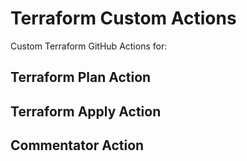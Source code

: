 # Terraform Custom Actions

Custom Terraform GitHub Actions for:



## Terraform Plan Action


## Terraform Apply Action


## Commentator Action

